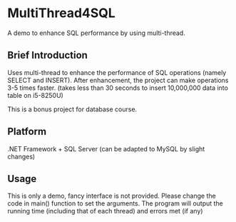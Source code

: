 # MultiThread4SQL
A demo to enhance SQL performance by using multi-thread.

## Brief Introduction
Uses multi-thread to enhance the performance of SQL operations (namely SELECT and INSERT). After enhancement, the project can make operations 3-5 times faster.
(takes less than 30 seconds to insert 10,000,000 data into table on i5-8250U)

This is a bonus project for database course.

## Platform
.NET Framework + SQL Server (can be adapted to MySQL by slight changes)

## Usage
This is only a demo, fancy interface is not provided. Please change the code in main() function to set the arguments. The program will output the running time (including that of each thread) and errors met (if any)
